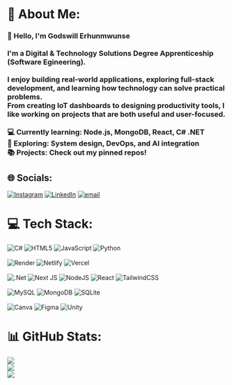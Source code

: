 # 💫 About Me:
### 👋 Hello, I'm Godswill Erhunmwunse<br><br>I'm a Digital & Technology Solutions Degree Apprenticeship (Software Egineering).<br><br>I enjoy building real-world applications, exploring full-stack development, and learning how technology can solve practical problems. <br>From creating IoT dashboards to designing productivity tools, I like working on projects that are both useful and user-focused.<br><br>💻 Currently learning: Node.js, MongoDB, React, C# .NET  <br>🚀 Exploring: System design, DevOps, and AI integration  <br>📚 Projects: Check out my pinned repos!<br>


## 🌐 Socials:
[![Instagram](https://img.shields.io/badge/Instagram-%23E4405F.svg?logo=Instagram&logoColor=white)](https://instagram.com/sae.gg_) [![LinkedIn](https://img.shields.io/badge/LinkedIn-%230077B5.svg?logo=linkedin&logoColor=white)](https://linkedin.com/in/godswill-godwin-erhunmwunse-10b3a825a) [![email](https://img.shields.io/badge/Email-D14836?logo=gmail&logoColor=white)](mailto:godswillerh@gmail.com) 

# 💻 Tech Stack:
![C#](https://img.shields.io/badge/c%23-%23239120.svg?style=for-the-badge&logo=csharp&logoColor=white) ![HTML5](https://img.shields.io/badge/html5-%23E34F26.svg?style=for-the-badge&logo=html5&logoColor=white) ![JavaScript](https://img.shields.io/badge/javascript-%23323330.svg?style=for-the-badge&logo=javascript&logoColor=%23F7DF1E) ![Python](https://img.shields.io/badge/python-3670A0?style=for-the-badge&logo=python&logoColor=ffdd54)<br/> <br/> ![Render](https://img.shields.io/badge/Render-%46E3B7.svg?style=for-the-badge&logo=render&logoColor=white) ![Netlify](https://img.shields.io/badge/netlify-%23000000.svg?style=for-the-badge&logo=netlify&logoColor=#00C7B7) ![Vercel](https://img.shields.io/badge/vercel-%23000000.svg?style=for-the-badge&logo=vercel&logoColor=white) <br/><br/>![.Net](https://img.shields.io/badge/.NET-5C2D91?style=for-the-badge&logo=.net&logoColor=white) ![Next JS](https://img.shields.io/badge/Next-black?style=for-the-badge&logo=next.js&logoColor=white) ![NodeJS](https://img.shields.io/badge/node.js-6DA55F?style=for-the-badge&logo=node.js&logoColor=white) ![React](https://img.shields.io/badge/react-%2320232a.svg?style=for-the-badge&logo=react&logoColor=%2361DAFB) ![TailwindCSS](https://img.shields.io/badge/tailwindcss-%2338B2AC.svg?style=for-the-badge&logo=tailwind-css&logoColor=white) <br/> <br/>![MySQL](https://img.shields.io/badge/mysql-4479A1.svg?style=for-the-badge&logo=mysql&logoColor=white) ![MongoDB](https://img.shields.io/badge/MongoDB-%234ea94b.svg?style=for-the-badge&logo=mongodb&logoColor=white) ![SQLite](https://img.shields.io/badge/sqlite-%2307405e.svg?style=for-the-badge&logo=sqlite&logoColor=white) <br/><br/> ![Canva](https://img.shields.io/badge/Canva-%2300C4CC.svg?style=for-the-badge&logo=Canva&logoColor=white) ![Figma](https://img.shields.io/badge/figma-%23F24E1E.svg?style=for-the-badge&logo=figma&logoColor=white) ![Unity](https://img.shields.io/badge/unity-%23000000.svg?style=for-the-badge&logo=unity&logoColor=white)
# 📊 GitHub Stats:
![](https://github-readme-stats.vercel.app/api?username=sae1um&theme=highcontrast&hide_border=true&include_all_commits=false&count_private=false)<br/>
![](https://nirzak-streak-stats.vercel.app/?user=sae1um&theme=highcontrast&hide_border=true)<br/>
![](https://github-readme-stats.vercel.app/api/top-langs/?username=sae1um&theme=highcontrast&hide_border=true&include_all_commits=false&count_private=false&layout=compact)

<!-- Proudly created with GPRM ( https://gprm.itsvg.in ) -->
